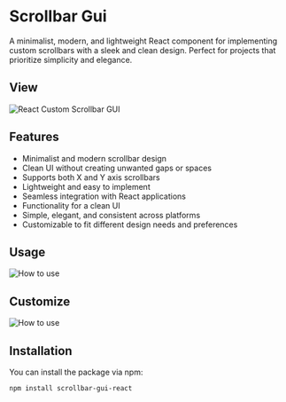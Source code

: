 # Scrollbar Gui

A minimalist, modern, and lightweight React component for implementing custom 
scrollbars with a sleek and clean design. Perfect for projects that prioritize simplicity and elegance.

## View

![React Custom Scrollbar GUI](https://res.cloudinary.com/dtz0urit6/image/upload/f_webp,q_auto/cloudinary-tools-uploads/gd497o3ezyx7trrnowz3.webp)


## Features

- Minimalist and modern scrollbar design
- Clean UI without creating unwanted gaps or spaces
- Supports both X and Y axis scrollbars
- Lightweight and easy to implement
- Seamless integration with React applications
- Functionality for a clean UI
- Simple, elegant, and consistent across platforms
- Customizable to fit different design needs and preferences

## Usage

![How to use](https://res.cloudinary.com/dtz0urit6/image/upload/f_webp,q_auto/cloudinary-tools-uploads/jweiz548wg3upjmb8xna.webp)

## Customize

![How to use](https://res.cloudinary.com/dtz0urit6/image/upload/f_webp,q_auto/cloudinary-tools-uploads/tvmzezhr6errqs628ncv.webp)

## Installation

You can install the package via npm:

```bash
npm install scrollbar-gui-react


